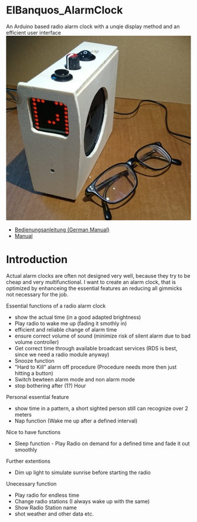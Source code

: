 # ElBanquos_AlarmClock
An Arduino based radio alarm clock with a unqie display method and an efficient user interface
![Overview Picture](docs/alarmclock_main_show.jpg "The clock and my glasses")

* [Bedienungsanleitung (German Manual)](docs/manual-de.md)
* [Manual](docs/manual-en.md)

# Introduction
Actual alarm clocks are often not designed very well, because they try to be cheap and very multifunctional.
I want to create an alarm clock, that is optimized by enhanceing the essential features an reducing all gimmicks not necessary for the job.

Essential functions of a radio alarm clock
* show the actual time (in a good adapted brightness)
* Play radio to wake me up (fading it smothly in)
* efficient and reliable change of alarm time
* ensure correct volume of sound (minimize risk of silent alarm due to bad volume controller)
* Get correct time through available broadcast services (RDS is best, since we need a radio module anyway)
* Snooze function
* "Hard to Kill" alarm off procedure (Procedure needs more then just hitting a button)
* Switch bewteen alarm mode and non alarm mode
* stop bothering after (1?) Hour

Personal essential feature
* show time in a pattern, a short sighted person still can recognize over 2 meters 
* Nap function (Wake me up after a defined interval)

Nice to have functions
* Sleep function - Play Radio on demand for a defined time and fade it out smoothly

Further extentions
* Dim up light to simulate sunrise before starting the radio

Unecessary function
* Play radio for endless time
* Change radio stations (I always wake up with the same)
* Show Radio Station name
* shot weather and other data etc.




